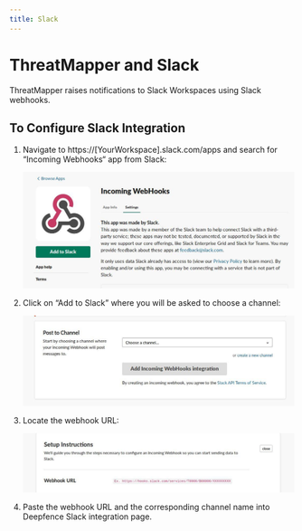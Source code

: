 ```yaml
---
title: Slack
---
```


# ThreatMapper and Slack

ThreatMapper raises notifications to Slack Workspaces using Slack webhooks.

## To Configure Slack Integration

1. Navigate to https://[YourWorkspace].slack.com/apps and search for “Incoming Webhooks“ app from Slack:

   ![DF_Slack1](../img/DF_Slack1.jpeg)

2. Click on “Add to Slack” where you will be asked to choose a channel:

   ![DF_Slack2](../img/DF_Slack2.jpeg)

3. Locate the webhook URL:

   ![DF_Slack3](../img/DF_Slack3.jpeg)

4. Paste the webhook URL and the corresponding channel name into Deepfence Slack integration page.
